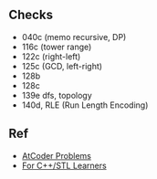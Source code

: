 ## Checks
- 040c (memo recursive, DP)
- 116c (tower range)
- 122c (right-left)
- 125c (GCD, left-right)
- 128b
- 128c
- 139e dfs, topology
- 140d, RLE (Run Length Encoding)

## Ref
- [AtCoder Problems](https://img.atcoder.jp/arc086/editorial.pdf)
- [For C++/STL Learners](http://vivi.dyndns.org/tech/cpp/cpp.html)
